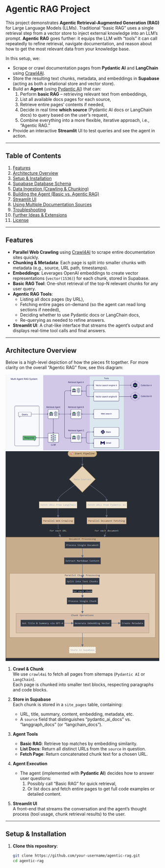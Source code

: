 # Agentic RAG Project

This project demonstrates **Agentic Retrieval-Augmented Generation (RAG)** for Large Language Models (LLMs). Traditional “basic RAG” uses a single retrieval step from a vector store to inject external knowledge into an LLM’s prompt. **Agentic RAG** goes further: it equips the LLM with “tools” it can call repeatedly to refine retrieval, navigate documentation, and reason about how to get the most relevant data from your knowledge base.

In this setup, we:
- Scrape or crawl documentation pages from **Pydantic AI** and **LangChain** using [Crawl4AI](https://github.com/lancedikson/crawl4ai).
- Store the resulting text chunks, metadata, and embeddings in **Supabase** (acting as both a relational store and vector store).
- Build an **Agent** (using [Pydantic AI](https://github.com/camenduru/pydantic-ai)) that can:
  1. Perform **basic RAG** – retrieving relevant text from embeddings,
  2. List all available docs pages for each source,
  3. Retrieve entire pages’ contents if needed,
  4. Decide in real time **which source** (Pydantic AI docs or LangChain docs) to query based on the user’s request,
  5. Combine everything into a more flexible, iterative approach, i.e., “Agentic RAG.”
- Provide an interactive **Streamlit** UI to test queries and see the agent in action.

---

## Table of Contents

1. [Features](#features)
2. [Architecture Overview](#architecture-overview)
3. [Setup & Installation](#setup--installation)
4. [Supabase Database Schema](#supabase-database-schema)
5. [Data Ingestion (Crawling & Chunking)](#data-ingestion-crawling--chunking)
6. [Building the Agent (Basic vs. Agentic RAG)](#building-the-agent-basic-vs-agentic-rag)
7. [Streamlit UI](#streamlit-ui)
8. [Using Multiple Documentation Sources](#using-multiple-documentation-sources)
9. [Troubleshooting](#troubleshooting)
10. [Further Ideas & Extensions](#further-ideas--extensions)
11. [License](#license)

---

## Features

- **Parallel Web Crawling** using [Crawl4AI](https://github.com/lancedikson/crawl4ai) to scrape entire documentation sites quickly.
- **Chunking & Metadata**: Each page is split into smaller chunks with metadata (e.g., source, URL path, timestamps).
- **Embeddings**: Leverages OpenAI embeddings to create vector representations (`vector(1536)`) for each chunk, stored in Supabase.
- **Basic RAG Tool**: One-shot retrieval of the top-N relevant chunks for any user query.
- **Agentic RAG Tools**:
  - Listing all docs pages (by URL),
  - Fetching entire pages on-demand (so the agent can read long sections if needed),
  - Deciding whether to use Pydantic docs or LangChain docs,
  - Re-querying as needed to refine answers.
- **Streamlit UI**: A chat-like interface that streams the agent’s output and displays real-time tool calls and final answers.

---

## Architecture Overview

Below is a high-level depiction of how the pieces fit together. For more clarity on the overall “Agentic RAG” flow, see this diagram:

![Agent RAG Diagram](images/agentic_rag.png)
![Data Flow Diagram](images/data_flow.png)


1. **Crawl & Chunk**  
   We use `crawl4ai` to fetch all pages from sitemaps (`Pydantic AI` or `LangChain`).  
   Each page is chunked into smaller text blocks, respecting paragraphs and code blocks.

2. **Store in Supabase**  
   Each chunk is stored in a `site_pages` table, containing:
   - URL, title, summary, content, embedding, metadata, etc.
   - A `source` field that distinguishes “pydantic_ai_docs” vs. “langgraph_docs” (or “langchain_docs”).

3. **Agent Tools**  
   - **Basic RAG**: Retrieve top matches by embedding similarity.  
   - **List Docs**: Return all distinct URLs from the `source` in question.  
   - **Fetch Page**: Return concatenated chunk text for a chosen URL.  

4. **Agent Execution**  
   - The agent (implemented with **Pydantic AI**) decides how to answer user questions:
     1. Possibly call “Basic RAG” for quick retrieval,
     2. Or list docs and fetch entire pages to get full code examples or detailed content.

5. **Streamlit UI**  
   A front-end that streams the conversation and the agent’s thought process (tool usage, chunk retrieval results) to the user.

---

## Setup & Installation

1. **Clone this repository**:

   ```bash
   git clone https://github.com/your-username/agentic-rag.git
   cd agentic-rag
